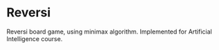 # Reversi
Reversi board game, using minimax algorithm. 
Implemented for Artificial Intelligence course.
